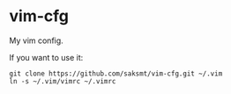 vim-cfg
=======

My vim config.

If you want to use it:

    git clone https://github.com/saksmt/vim-cfg.git ~/.vim
    ln -s ~/.vim/vimrc ~/.vimrc
